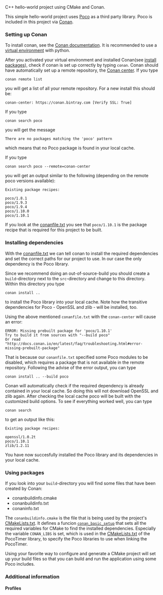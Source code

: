 C++ hello-world project using CMake and Conan.

This simple hello-world project uses [Poco][poco-github] as a third party library. Poco is included in this project via [Conan][conan].

### Setting up Conan
To install conan, see the [Conan documentation][conan-install]. It is recommended to use a [virtual environment][venv] with python.

After you activated your virtual environment and installed Conan(see [install packages][venv-active]), check if conan is set up correctly by typing `conan`.
Conan should have automatically set up a remote repository, the [Conan center][conan-center]. If you type

```
conan remote list
```

you will get a list of all your remote repository. For a new install this should be:

```
conan-center: https://conan.bintray.com [Verify SSL: True]
```


If you type 

```
conan search poco
```

you will get the message

```
There are no packages matching the 'poco' pattern
```

which means that no Poco package is found in your local cache.

If you type

```
conan search poco --remote=conan-center
```

you will get an output similar to the following (depending on the remote poco versions available):

```
Existing package recipes:

poco/1.8.1
poco/1.9.3
poco/1.9.4
poco/1.10.0
poco/1.10.1
```

If you look at the [conanfile.txt](conanfile.txt) you see that `poco/1.10.1` is the package recipe that is required for this project to be built.

### Installing dependencies
With the [conanfile.txt](conanfile.txt) we can tell conan to install the required dependencies and set the correct paths for our project to use. In our case the only dependency is the Poco library.

Since we recommend doing an out-of-source-build you should create a `build`-directory next to the `src`-directory and change to this directory. Within this directory you type

```
conan install ..
```

to install the Poco library into your local cache. Note how the transitive dependencies for Poco - OpenSSL and zlib - will be installed, too.

Using the above mentioned `conanfile.txt` with the `conan-center` will cause an error:

```
ERROR: Missing prebuilt package for 'poco/1.10.1'
Try to build it from sources with "--build poco"
Or read "http://docs.conan.io/en/latest/faq/troubleshooting.html#error-missing-prebuilt-package"
```

That is because our `conanfile.txt` specified some Poco modules to be disabled, which requires a package that is not available in the remote repository. Following the advise of the error output, you can type

```
conan install .. --build poco
```

Conan will automatically check if the required dependency is already contained in your local cache. So doing this will not download OpenSSL and zlib again. After checking the local cache poco will be built with the customized build options. To see if everything worked well, you can type

```
conan search
```

to get an output like this:

```
Existing package recipes:

openssl/1.0.2t
poco/1.10.1
zlib/1.2.11
```

You have now succesfully installed the Poco library and its dependencies in your local cache.

### Using packages
If you look into your `build`-directory you will find some files that have been created by Conan:

- conanbuildinfo.cmake
- conanbuildinfo.txt
- conaninfo.txt

The `conanbuildinfo.cmake` is the file that is being used by the project's [CMakeLists.txt](CMakeLists.txt#L19). It defines a funcion [`conan_basic_setup`](CMakeLists.txt#L20) that sets all the required variables for CMake to find the installed dependencies. Especially the variable `CONAN_LIBS` is set, which is used in the [CMakeLists.txt](src/libs/PocoTimer/CMakeLists.txt#L28) of the PocoTimer library, to specify the Poco libraries to use when linking the PocoTimer.

Using your favorite way to configure and generate a CMake project will set up your build files so that you can build and run the application using some Poco includes.

### Additional information

#### Profiles

[poco-github]: https://github.com/pocoproject/poco
[conan]: https://conan.io/
[conan-install]: https://docs.conan.io/en/latest/installation.html#install-with-pip-recommended
[venv]: https://docs.python.org/3/library/venv.html
[venv-active]: https://packaging.python.org/guides/installing-using-pip-and-virtual-environments/
[conan-center]: https://conan.io/center/
